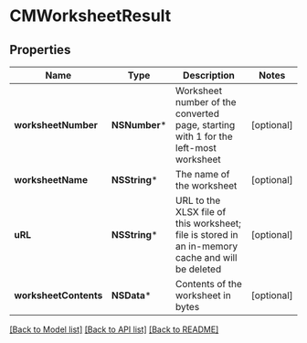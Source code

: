 # CMWorksheetResult

## Properties
Name | Type | Description | Notes
------------ | ------------- | ------------- | -------------
**worksheetNumber** | **NSNumber*** | Worksheet number of the converted page, starting with 1 for the left-most worksheet | [optional] 
**worksheetName** | **NSString*** | The name of the worksheet | [optional] 
**uRL** | **NSString*** | URL to the XLSX file of this worksheet; file is stored in an in-memory cache and will be deleted | [optional] 
**worksheetContents** | **NSData*** | Contents of the worksheet in bytes | [optional] 

[[Back to Model list]](../README.md#documentation-for-models) [[Back to API list]](../README.md#documentation-for-api-endpoints) [[Back to README]](../README.md)



